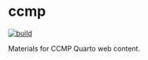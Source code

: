 # ccmp

<!-- badges: start -->
[![build](https://github.com/tbep-tech/ccmp/workflows/build/badge.svg)](https://github.com/tbep-tech/ccmp/actions)
<!-- badges: end -->

Materials for CCMP Quarto web content.
